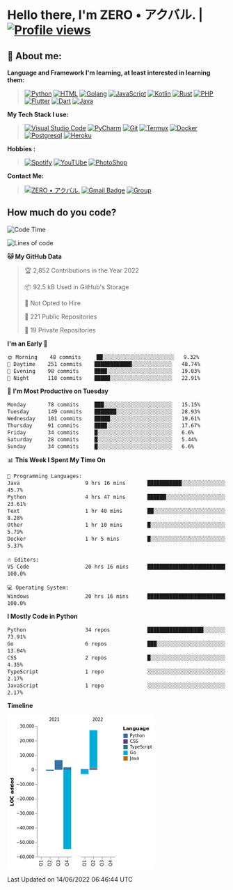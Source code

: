 # **Hello there**, I'm ZERO • アクバル. | [![Profile views](https://gpvc.arturio.dev/Ryomen-Sukuna)](https://github.com/Ryomen-Sukuna)

## 👦 **About me**:

**Language and Framework I'm learning, at least interested in learning them:**

> [![Python](https://badges.aleen42.com/src/python.svg)](https://python.org)
> [![HTML](https://img.shields.io/badge/-HTML-%232c3e50?style=flat&logo=php)](https://whatwg.org)
> [![Golang](https://badges.aleen42.com/src/golang.svg)](https://golang.org)
> [![JavaScript](https://badges.aleen42.com/src/javascript.svg)](https://nodejs.org)
> [![Kotlin](https://badges.aleen42.com/src/kotlin.svg)](https://kotlinlang.org)
> [![Rust](https://img.shields.io/badge/-rust-%232c3e50?style=flat&logo=rust)](https://rust-lang.org)
> [![PHP](https://img.shields.io/badge/-php-%232c3e50?style=flat&logo=php)](https://www.php.net)
> [![Flutter](https://img.shields.io/badge/-flutter-%232c3e50?style=flat&logo=flutter)](https://flutter.dev)
> [![Dart](https://img.shields.io/badge/-dart-%232c3e50?style=flat&logo=dart)](https://dart.dev)
> [![Java](https://badges.aleen42.com/src/java.svg)](https://www.java.com/en)

**My Tech Stack I use:**

> [![Visual Studio Code](https://badges.aleen42.com/src/visual_studio_code.svg)](https://code.visualstudio.com)
> [![PyCharm](https://img.shields.io/badge/-pycharm-%23007ACC?style=flat&logo=pycharm&logoColor=black&color=black&labelColor=green)](https://www.jetbrains.com/pycharm)
> [![Git](https://img.shields.io/badge/-Git-%23F05032?style=flat&logo=git&logoColor=%23ffffff)](https://git-scm.com)
> [![Termux](https://img.shields.io/badge/-Termux-%232c3e50?style=flat&logo=typescript)](https://termux.com)
> [![Docker](https://badges.aleen42.com/src/docker.svg)](https://www.docker.com/)
> [![Postgresql](https://img.shields.io/badge/-Postgresql-%232c3e50?style=flat&logo=postgresql)](https://postgresql.org)
> [![Heroku](https://img.shields.io/badge/-Heroku-purple?style=flat&logo=heroku)](https://heroku.com)

**Hobbies :**

> [![Spotify](https://badges.aleen42.com/src/spotify.svg)](https://spotify.com)
> [![YouTUbe](https://badges.aleen42.com/src/youtube.svg)](https://spotify.com)
> [![PhotoShop](https://badges.aleen42.com/src/photoshop.svg)](https://www.adobe.com/products/photoshop.html)

**Contact Me:**

> [![ZERO • アクバル.](https://badges.aleen42.com/src/telegram.svg)](https://t.me/Anomaliii)
> [![Gmail Badge](https://img.shields.io/badge/-ryomensukuna83@gmail.com-c14438?style=flat&logo=Gmail&logoColor=white)](https://ryomensukuna83@gmail.com)
> [![Group](https://img.shields.io/badge/dynamic/json?logo=telegram&label=%40RandomAnimeIndonesia&labelColor=282c34&suffix=+members&color=2CA5E0&query=%24.data.totalSubs&url=https%3A%2F%2Fapi.spencerwoo.com%2Fsubstats%2F%3Fsource%3Dtelegram%26queryKey%3DGrup_Anime_Random&longCache=true%22)](https://t.me/Grup_Anime_Random)
 

## **How much do you code?**

<!--START_SECTION:waka-->
![Code Time](http://img.shields.io/badge/Code%20Time-227%20hrs%201%20min-blue)

![Lines of code](https://img.shields.io/badge/From%20Hello%20World%20I%27ve%20Written--22%20Thousand%20lines%20of%20code-blue)

**🐱 My GitHub Data** 

> 🏆 2,852 Contributions in the Year 2022
 > 
> 📦 92.5 kB Used in GitHub's Storage 
 > 
> 🚫 Not Opted to Hire
 > 
> 📜 221 Public Repositories 
 > 
> 🔑 19 Private Repositories  
 > 
**I'm an Early 🐤** 

```text
🌞 Morning    48 commits     ██░░░░░░░░░░░░░░░░░░░░░░░   9.32% 
🌆 Daytime    251 commits    ████████████░░░░░░░░░░░░░   48.74% 
🌃 Evening    98 commits     ████░░░░░░░░░░░░░░░░░░░░░   19.03% 
🌙 Night      118 commits    █████░░░░░░░░░░░░░░░░░░░░   22.91%

```
📅 **I'm Most Productive on Tuesday** 

```text
Monday       78 commits     ███░░░░░░░░░░░░░░░░░░░░░░   15.15% 
Tuesday      149 commits    ███████░░░░░░░░░░░░░░░░░░   28.93% 
Wednesday    101 commits    █████░░░░░░░░░░░░░░░░░░░░   19.61% 
Thursday     91 commits     ████░░░░░░░░░░░░░░░░░░░░░   17.67% 
Friday       34 commits     █░░░░░░░░░░░░░░░░░░░░░░░░   6.6% 
Saturday     28 commits     █░░░░░░░░░░░░░░░░░░░░░░░░   5.44% 
Sunday       34 commits     █░░░░░░░░░░░░░░░░░░░░░░░░   6.6%

```


📊 **This Week I Spent My Time On** 

```text
💬 Programming Languages: 
Java                     9 hrs 16 mins       ███████████░░░░░░░░░░░░░░   45.7% 
Python                   4 hrs 47 mins       ██████░░░░░░░░░░░░░░░░░░░   23.61% 
Text                     1 hr 40 mins        ██░░░░░░░░░░░░░░░░░░░░░░░   8.28% 
Other                    1 hr 10 mins        █░░░░░░░░░░░░░░░░░░░░░░░░   5.79% 
Docker                   1 hr 5 mins         █░░░░░░░░░░░░░░░░░░░░░░░░   5.37%

🔥 Editors: 
VS Code                  20 hrs 16 mins      █████████████████████████   100.0%

💻 Operating System: 
Windows                  20 hrs 16 mins      █████████████████████████   100.0%

```

**I Mostly Code in Python** 

```text
Python                   34 repos            ██████████████████░░░░░░░   73.91% 
Go                       6 repos             ███░░░░░░░░░░░░░░░░░░░░░░   13.04% 
CSS                      2 repos             █░░░░░░░░░░░░░░░░░░░░░░░░   4.35% 
TypeScript               1 repo              ░░░░░░░░░░░░░░░░░░░░░░░░░   2.17% 
JavaScript               1 repo              ░░░░░░░░░░░░░░░░░░░░░░░░░   2.17%

```


**Timeline**

![Chart not found](https://raw.githubusercontent.com/Ryomen-Sukuna/Ryomen-Sukuna/master/charts/bar_graph.png) 


 Last Updated on 14/06/2022 06:46:44 UTC
<!--END_SECTION:waka-->

